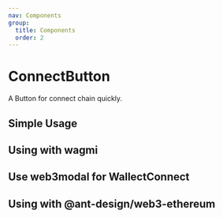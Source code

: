 ```yaml
---
nav: Components
group:
  title: Components
  order: 2
---
```


# ConnectButton

A Button for connect chain quickly.

## Simple Usage

<code src="./demos/simple.tsx"></code>

## Using with wagmi

<code src="./demos/wagmi.tsx"></code>

## Use web3modal for WallectConnect

<code src="./demos/web3modal.tsx"></code>

## Using with @ant-design/web3-ethereum

<code src="./demos/ethereum.tsx"></code>
